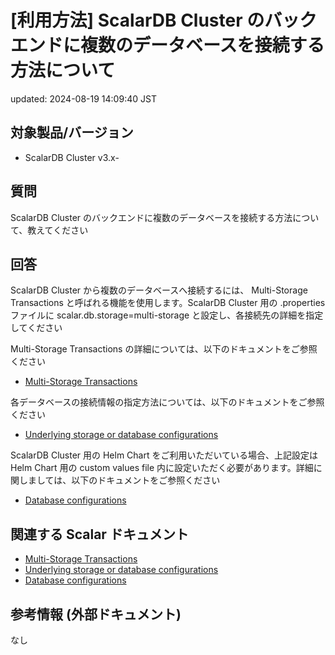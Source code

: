 # [利用方法] ScalarDB Cluster のバックエンドに複数のデータベースを接続する方法について

updated: 2024-08-19 14:09:40 JST

## 対象製品/バージョン

-   ScalarDB Cluster v3.x-

## 質問

ScalarDB Cluster
のバックエンドに複数のデータベースを接続する方法について、教えてください

## 回答

ScalarDB Cluster から複数のデータベースへ接続するには、 Multi-Storage
Transactions と呼ばれる機能を使用します。ScalarDB Cluster 用の
.properties ファイルに scalar.db.storage=multi-storage
と設定し、各接続先の詳細を指定してください

Multi-Storage Transactions
の詳細については、以下のドキュメントをご参照ください

-   [Multi-Storage
    Transactions](https://scalardb.scalar-labs.com/docs/latest/multi-storage-transactions/)

各データベースの接続情報の指定方法については、以下のドキュメントをご参照ください

-   [Underlying storage or database
    configurations](https://scalardb.scalar-labs.com/docs/latest/configurations/#underlying-storage-or-database-configurations)

ScalarDB Cluster 用の Helm Chart をご利用いただいている場合、上記設定は
Helm Chart 用の custom values file
内に設定いただく必要があります。詳細に関しましては、以下のドキュメントをご参照ください

-   [Database
    configurations](https://scalardb.scalar-labs.com/docs/latest/helm-charts/configure-custom-values-scalardb-cluster/#database-configurations)  
      

## 関連する Scalar ドキュメント

-   [Multi-Storage
    Transactions](https://scalardb.scalar-labs.com/docs/latest/multi-storage-transactions/)
-   [Underlying storage or database
    configurations](https://scalardb.scalar-labs.com/docs/latest/configurations/#underlying-storage-or-database-configurations)
-   [Database
    configurations](https://scalardb.scalar-labs.com/docs/latest/helm-charts/configure-custom-values-scalardb-cluster/#database-configurations)

## 参考情報 (外部ドキュメント)

なし
